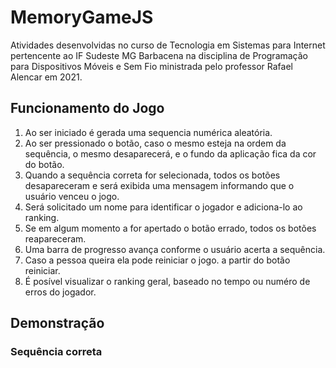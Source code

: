 # MemoryGameJS
Atividades desenvolvidas no curso de Tecnologia em Sistemas para Internet pertencente ao IF Sudeste MG Barbacena na disciplina de Programação para Dispositivos Móveis e Sem Fio ministrada pelo professor Rafael Alencar em 2021.

## Funcionamento do Jogo

1. Ao ser iniciado é gerada uma sequencia numérica aleatória.
2. Ao ser pressionado o botão, caso o mesmo esteja na ordem da sequência, o mesmo desaparecerá, e o fundo da aplicação fica da cor do botão.
3. Quando a sequência correta for selecionada, todos os botões desapareceram e será exibida uma mensagem informando que o usuário venceu o jogo.
4. Será solicitado um nome para identificar o jogador e adiciona-lo ao ranking.
5. Se em algum momento a for apertado o botão errado, todos os botões reapareceram.
6. Uma barra de progresso avança conforme o usuário acerta a sequência.
7. Caso a pessoa queira ela pode reiniciar o jogo. a partir do botão reiniciar.
8. É posível visualizar o ranking geral, baseado no tempo ou numéro de erros do jogador.

## Demonstração

### Sequência correta
